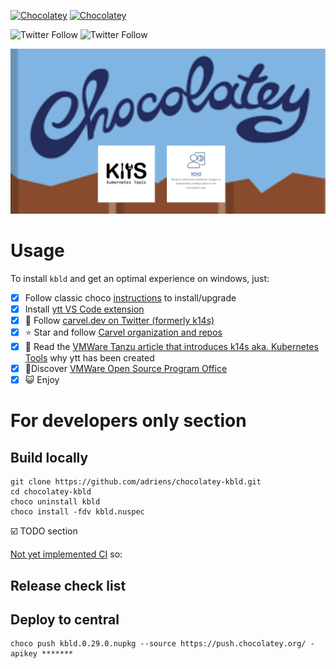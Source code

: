 [![Chocolatey](https://img.shields.io/chocolatey/v/kbld.svg)](https://chocolatey.org/packages/kbld)
[![Chocolatey](https://img.shields.io/chocolatey/dt/kbld.svg)](https://chocolatey.org/packages/kbld)


![Twitter Follow](https://img.shields.io/twitter/follow/rastadidi?style=social)
![Twitter Follow](https://img.shields.io/twitter/follow/carvel_dev?label=Follow%20Carvel.dev&style=social)

![Project banner](choco-kbld-banner.png)


# Usage

To install `kbld` and get an optimal experience on windows, just:

- [x] Follow classic choco [instructions](https://chocolatey.org/packages/kbld/) to install/upgrade
- [x] Install [ytt VS Code extension](https://marketplace.visualstudio.com/items?itemName=ewrenn.vscode-ytt)
- [x] :newspaper: Follow [carvel.dev on Twitter (formerly k14s)](https://twitter.com/carvel_dev)
- [x] :star: Star and follow [Carvel organization and repos](https://github.com/vmware-tanzu)
- [x] :book: Read the [VMWare Tanzu article that introduces k14s aka. Kubernetes Tools](https://tanzu.vmware.com/content/blog/introducing-k14s-kubernetes-tools-simple-and-composable-tools-for-application-deployment) why ytt has been created
- [x] :rocket:Discover [VMWare Open Source Program Office](http://vmware.github.io/)
- [x] :smiley_cat: Enjoy

# For developers only section

## Build locally

```
git clone https://github.com/adriens/chocolatey-kbld.git
cd chocolatey-kbld
choco uninstall kbld
choco install -fdv kbld.nuspec
```

:ballot_box_with_check: TODO section

[Not yet implemented CI](https://github.com/adriens/chocolatey-kbld/issues/2) so:

## Release check list


## Deploy to central

```
choco push kbld.0.29.0.nupkg --source https://push.chocolatey.org/ -apikey *******
```
